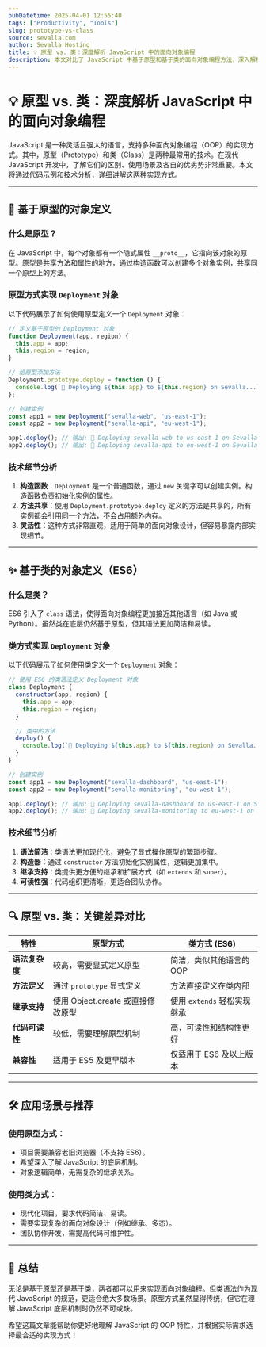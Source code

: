 ```yaml
---
pubDatetime: 2025-04-01 12:55:40
tags: ["Productivity", "Tools"]
slug: prototype-vs-class
source: sevalla.com
author: Sevalla Hosting
title: 💡 原型 vs. 类：深度解析 JavaScript 中的面向对象编程
description: 本文对比了 JavaScript 中基于原型和基于类的面向对象编程方法，深入解析它们的区别、实现方式以及在不同场景下的应用。
---
```


# 💡 原型 vs. 类：深度解析 JavaScript 中的面向对象编程

JavaScript 是一种灵活且强大的语言，支持多种面向对象编程（OOP）的实现方式。其中，原型（Prototype）和类（Class）是两种最常用的技术。在现代 JavaScript 开发中，了解它们的区别、使用场景及各自的优劣势非常重要。本文将通过代码示例和技术分析，详细讲解这两种实现方式。

---

## 🌟 基于原型的对象定义

### 什么是原型？

在 JavaScript 中，每个对象都有一个隐式属性 `__proto__`，它指向该对象的原型。原型是共享方法和属性的地方，通过构造函数可以创建多个对象实例，共享同一个原型上的方法。

### 原型方式实现 `Deployment` 对象

以下代码展示了如何使用原型定义一个 `Deployment` 对象：

```javascript
// 定义基于原型的 Deployment 对象
function Deployment(app, region) {
  this.app = app;
  this.region = region;
}

// 给原型添加方法
Deployment.prototype.deploy = function () {
  console.log(`🚀 Deploying ${this.app} to ${this.region} on Sevalla...`);
};

// 创建实例
const app1 = new Deployment("sevalla-web", "us-east-1");
const app2 = new Deployment("sevalla-api", "eu-west-1");

app1.deploy(); // 输出: 🚀 Deploying sevalla-web to us-east-1 on Sevalla...
app2.deploy(); // 输出: 🚀 Deploying sevalla-api to eu-west-1 on Sevalla...
```

### 技术细节分析

1. **构造函数**：`Deployment` 是一个普通函数，通过 `new` 关键字可以创建实例。构造函数负责初始化实例的属性。
2. **方法共享**：使用 `Deployment.prototype.deploy` 定义的方法是共享的，所有实例都会引用同一个方法，不会占用额外内存。
3. **灵活性**：这种方式非常直观，适用于简单的面向对象设计，但容易暴露内部实现细节。

---

## ✨ 基于类的对象定义（ES6）

### 什么是类？

ES6 引入了 `class` 语法，使得面向对象编程更加接近其他语言（如 Java 或 Python）。虽然类在底层仍然基于原型，但其语法更加简洁和易读。

### 类方式实现 `Deployment` 对象

以下代码展示了如何使用类定义一个 `Deployment` 对象：

```javascript
// 使用 ES6 的类语法定义 Deployment 对象
class Deployment {
  constructor(app, region) {
    this.app = app;
    this.region = region;
  }

  // 类中的方法
  deploy() {
    console.log(`🚀 Deploying ${this.app} to ${this.region} on Sevalla...`);
  }
}

// 创建实例
const app1 = new Deployment("sevalla-dashboard", "us-east-1");
const app2 = new Deployment("sevalla-monitoring", "eu-west-1");

app1.deploy(); // 输出: 🚀 Deploying sevalla-dashboard to us-east-1 on Sevalla...
app2.deploy(); // 输出: 🚀 Deploying sevalla-monitoring to eu-west-1 on Sevalla...
```

### 技术细节分析

1. **语法简洁**：类语法更加现代化，避免了显式操作原型的繁琐步骤。
2. **构造器**：通过 `constructor` 方法初始化实例属性，逻辑更加集中。
3. **继承支持**：类提供更方便的继承和扩展方式（如 `extends` 和 `super`）。
4. **可读性强**：代码组织更清晰，更适合团队协作。

---

## 🔍 原型 vs. 类：关键差异对比

| 特性           | 原型方式                          | 类方式 (ES6)                |
| -------------- | --------------------------------- | --------------------------- |
| **语法复杂度** | 较高，需要显式定义原型            | 简洁，类似其他语言的 OOP    |
| **方法定义**   | 通过 `prototype` 显式定义         | 方法直接定义在类内部        |
| **继承支持**   | 使用 Object.create 或直接修改原型 | 使用 `extends` 轻松实现继承 |
| **代码可读性** | 较低，需要理解原型机制            | 高，可读性和结构性更好      |
| **兼容性**     | 适用于 ES5 及更早版本             | 仅适用于 ES6 及以上版本     |

---

## 🛠️ 应用场景与推荐

### 使用原型方式：

- 项目需要兼容老旧浏览器（不支持 ES6）。
- 希望深入了解 JavaScript 的底层机制。
- 对象逻辑简单，无需复杂的继承关系。

### 使用类方式：

- 现代化项目，要求代码简洁、易读。
- 需要实现复杂的面向对象设计（例如继承、多态）。
- 团队协作开发，需提高代码可维护性。

---

## 🚀 总结

无论是基于原型还是基于类，两者都可以用来实现面向对象编程。但类语法作为现代 JavaScript 的规范，更适合绝大多数场景。原型方式虽然显得传统，但它在理解 JavaScript 底层机制时仍然不可或缺。

希望这篇文章能帮助你更好地理解 JavaScript 的 OOP 特性，并根据实际需求选择最合适的实现方式！

